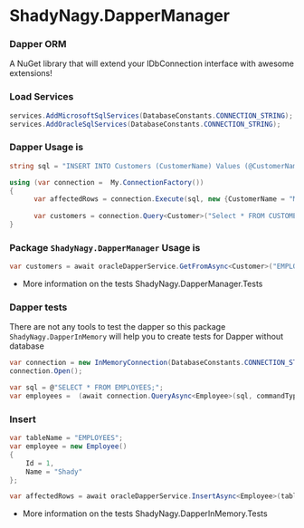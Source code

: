 # ShadyNagy.DapperManager

### Dapper ORM  
A NuGet library that will extend your IDbConnection interface
with awesome extensions!  

### Load Services
```csharp
services.AddMicrosoftSqlServices(DatabaseConstants.CONNECTION_STRING);
services.AddOracleSqlServices(DatabaseConstants.CONNECTION_STRING);
```

### Dapper Usage is  
```csharp
string sql = "INSERT INTO Customers (CustomerName) Values (@CustomerName);";

using (var connection =  My.ConnectionFactory())
{
      var affectedRows = connection.Execute(sql, new {CustomerName = "Mark"});
   
      var customers = connection.Query<Customer>("Select * FROM CUSTOMERS).ToList();  
}
```

### Package `ShadyNagy.DapperManager` Usage is  
```csharp
var customers = await oracleDapperService.GetFromAsync<Customer>("EMPLOYEES");
```
- More information on the tests ShadyNagy.DapperManager.Tests

### Dapper tests  
There are not any tools to test the dapper so this package `ShadyNagy.DapperInMemory` will help you to create tests for Dapper without database
```csharp
var connection = new InMemoryConnection(DatabaseConstants.CONNECTION_STRING);
connection.Open();

var sql = @"SELECT * FROM EMPLOYEES;";
var employees =  (await connection.QueryAsync<Employee>(sql, commandType: CommandType.Text)).ToList();
```

### Insert
```csharp
var tableName = "EMPLOYEES";
var employee = new Employee()
{
    Id = 1,
    Name = "Shady"
};

var affectedRows = await oracleDapperService.InsertAsync<Employee>(tableName, employee);
```
- More information on the tests ShadyNagy.DapperInMemory.Tests
